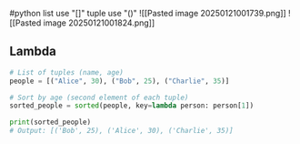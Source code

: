 #python
list use "[]" tuple use "()"
![[Pasted image 20250121001739.png]]
![[Pasted image 20250121001824.png]]
## Lambda
```python
# List of tuples (name, age)
people = [("Alice", 30), ("Bob", 25), ("Charlie", 35)]

# Sort by age (second element of each tuple)
sorted_people = sorted(people, key=lambda person: person[1])

print(sorted_people)
# Output: [('Bob', 25), ('Alice', 30), ('Charlie', 35)]

```